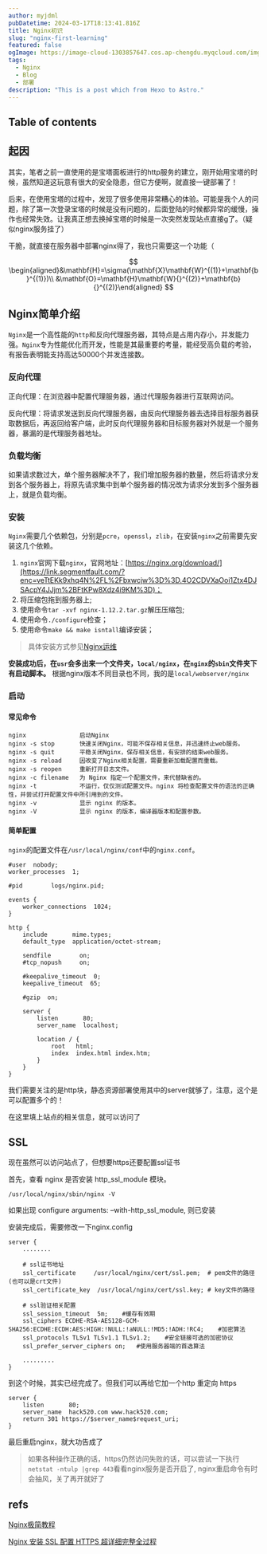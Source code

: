 ```yaml
---
author: myjdml
pubDatetime: 2024-03-17T18:13:41.816Z
title: Nginx初识
slug: "nginx-first-learning"
featured: false
ogImage: https://image-cloud-1303857647.cos.ap-chengdu.myqcloud.com/img/nginx-1.jpg
tags:
  - Nginx
  - Blog
  - 部署
description: "This is a post which from Hexo to Astro."
---
```


## Table of contents

## 起因

其实，笔者之前一直使用的是宝塔面板进行的http服务的建立，刚开始用宝塔的时候，虽然知道这玩意有很大的安全隐患，但它方便啊，就直接一键部署了！

后来，在使用宝塔的过程中，发现了很多使用非常糟心的体验。可能是我个人的问题，除了第一次登录宝塔的时候是没有问题的，后面登陆的时候都异常的缓慢，操作也经常失效。让我真正想去换掉宝塔的时候是一次突然发现站点直接g了。（疑似nginx服务挂了）

干脆，就直接在服务器中部署nginx得了，我也只需要这一个功能（

$$
\begin{aligned}&\mathbf{H}=\sigma(\mathbf{X}\mathbf{W}^{(1)}+\mathbf{b}^{(1)})\\ &\mathbf{O}=\mathbf{H}\mathbf{W}{}^{(2)}+\mathbf{b}{}^{(2)}\end{aligned}
$$

## Nginx简单介绍

`Nginx`是一个高性能的`http`和反向代理服务器，其特点是占用内存小，并发能力强。`Nginx`专为性能优化而开发，性能是其最重要的考量，能经受高负载的考验，有报告表明能支持高达50000个并发连接数。

### 反向代理

正向代理：在浏览器中配置代理服务器，通过代理服务器进行互联网访问。

反向代理：将请求发送到反向代理服务器，由反向代理服务器去选择目标服务器获取数据后，再返回给客户端，此时反向代理服务器和目标服务器对外就是一个服务器，暴漏的是代理服务器地址。

### 负载均衡

如果请求数过大，单个服务器解决不了，我们增加服务器的数量，然后将请求分发到各个服务器上，将原先请求集中到单个服务器的情况改为请求分发到多个服务器上，就是负载均衡。

### 安装

`Nginx`需要几个依赖包，分别是`pcre`，`openssl`，`zlib`，在安装`nginx`之前需要先安装这几个依赖。

1. `nginx`官网下载`nginx`，官网地址：[https://nginx.org/download/](https://link.segmentfault.com/?enc=veTtEKk9xhq4N%2FL%2Fbxwcjw%3D%3D.4O2CDVXaOoi1Ztx4DJSAcpY4JJjm%2BFtKPw8Xdz4i9KM%3D)；
2. 将压缩包拖到服务器上;
3. 使用命令`tar -xvf nginx-1.12.2.tar.gz`解压压缩包;
4. 使用命令`./configure`检查；
5. 使用命令`make && make isntall`编译安装；

> 具体安装方式参见[Nginx运维](https://github.com/dunwu/nginx-tutorial/blob/master/docs/nginx-ops.md#linux-%E5%AE%89%E8%A3%85)

**安装成功后，在`usr`会多出来一个文件夹，`local/nginx`，在`nginx`的`sbin`文件夹下有启动脚本。** 根据nginx版本不同目录也不同，我的是`local/webserver/nginx`

### 启动

#### 常见命令

```
nginx               启动Nginx
nginx -s stop       快速关闭Nginx，可能不保存相关信息，并迅速终止web服务。
nginx -s quit       平稳关闭Nginx，保存相关信息，有安排的结束web服务。
nginx -s reload     因改变了Nginx相关配置，需要重新加载配置而重载。
nginx -s reopen     重新打开日志文件。
nginx -c filename   为 Nginx 指定一个配置文件，来代替缺省的。
nginx -t            不运行，仅仅测试配置文件。nginx 将检查配置文件的语法的正确性，并尝试打开配置文件中所引用到的文件。
nginx -v            显示 nginx 的版本。
nginx -V            显示 nginx 的版本，编译器版本和配置参数。
```

#### 简单配置

`nginx`的配置文件在`/usr/local/nginx/conf`中的`nginx.conf`。

```
#user  nobody;
worker_processes  1;

#pid        logs/nginx.pid;

events {
    worker_connections  1024;
}

http {
    include       mime.types;
    default_type  application/octet-stream;

    sendfile        on;
    #tcp_nopush     on;

    #keepalive_timeout  0;
    keepalive_timeout  65;

    #gzip  on;

    server {
        listen       80;
        server_name  localhost;

        location / {
            root   html;
            index  index.html index.htm;
        }
    }
}
```

我们需要关注的是http块，静态资源部署使用其中的server就够了，注意，这个是可以配置多个的！

在这里填上站点的相关信息，就可以访问了

## SSL

现在虽然可以访问站点了，但想要https还要配置ssl证书

首先，查看 nginx 是否安装 http_ssl_module 模块。

```shell
/usr/local/nginx/sbin/nginx -V
```

如果出现 configure arguments: –with-http_ssl_module, 则已安装

安装完成后，需要修改一下nginx.config

```
server {
    ........

    # ssl证书地址
    ssl_certificate     /usr/local/nginx/cert/ssl.pem;  # pem文件的路径(也可以是crt文件)
    ssl_certificate_key  /usr/local/nginx/cert/ssl.key; # key文件的路径

    # ssl验证相关配置
    ssl_session_timeout  5m;    #缓存有效期
    ssl_ciphers ECDHE-RSA-AES128-GCM-SHA256:ECDHE:ECDH:AES:HIGH:!NULL:!aNULL:!MD5:!ADH:!RC4;    #加密算法
    ssl_protocols TLSv1 TLSv1.1 TLSv1.2;    #安全链接可选的加密协议
    ssl_prefer_server_ciphers on;   #使用服务器端的首选算法

    .........
}
```

到这个时候，其实已经完成了。但我们可以再给它加一个http 重定向 https

```
server {
    listen       80;
    server_name  hack520.com www.hack520.com;
    return 301 https://$server_name$request_uri;
}
```

最后重启nginx，就大功告成了

> 如果各种操作正确的话，https仍然访问失败的话，可以尝试一下执行`netstat -ntulp |grep 443`看看nginx服务是否开启了, nginx重启命令有时会抽风，关了再开就好了

## refs

[Nginx极简教程](https://github.com/dunwu/nginx-tutorial)

[Nginx 安装 SSL 配置 HTTPS 超详细完整全过程](https://segmentfault.com/a/1190000022673232)
